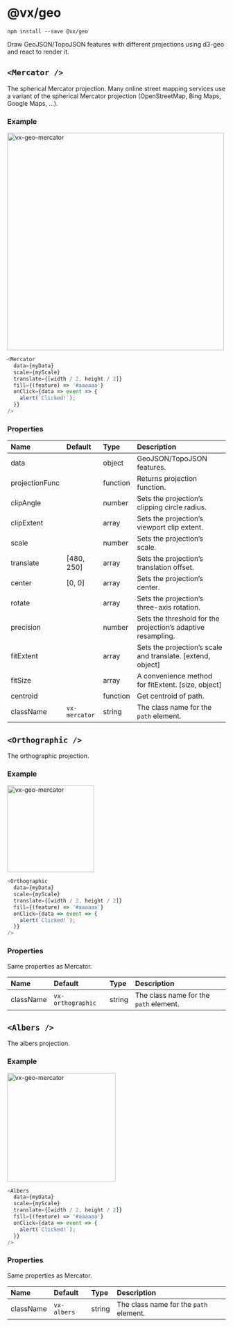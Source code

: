 # @vx/geo

```
npm install --save @vx/geo
```

Draw GeoJSON/TopoJSON features with different projections using d3-geo and react to render it.

## `<Mercator />`
The spherical Mercator projection. Many online street mapping services use a variant of the spherical Mercator projection (OpenStreetMap, Bing Maps, Google Maps, ...).

### Example

<img width="500" src="https://user-images.githubusercontent.com/3831579/28503643-0fb53628-700b-11e7-824c-293f5df0caf5.png" alt="vx-geo-mercator">

```js
<Mercator
  data={myData}
  scale={myScale}
  translate={[width / 2, height / 2]}
  fill={(feature) => '#aaaaaa'}
  onClick={data => event => {
    alert(`Clicked!`);
  }}
/>
```

### Properties

|      Name       |       Default       |   Type   |                                                 Description                                                 |
|:--------------- |:------------------- |:-------- |:----------------------------------------------------------------------------------------------------------- |
| data            |                     | object   | GeoJSON/TopoJSON features.                                                                                  |
| projectionFunc  |                     | function | Returns projection function.                                                                                |
| clipAngle       |                     | number   | Sets the projection’s clipping circle radius.                                                               |
| clipExtent      |                     | array    | Sets the projection’s viewport clip extent.                                                                 |
| scale           |                     | number   | Sets the projection’s scale.                                                                                |
| translate       | [480, 250]          | array    | Sets the projection’s translation offset.                                                                   |
| center          | [0, 0]              | array    | Sets the projection’s center.                                                                               |
| rotate          |                     | array    | Sets the projection’s three-axis rotation.                                                                  |
| precision       |                     | number   | Sets the threshold for the projection’s adaptive resampling.                                                |
| fitExtent       |                     | array    | Sets the projection’s scale and translate. [extend, object]                                                 |
| fitSize         |                     | array    | A convenience method for fitExtent. [size, object]                                                          |
| centroid        |                     | function | Get centroid of path.                                                                                       |
| className       | `vx-mercator`       | string   | The class name for the `path` element.                                                                      |


## `<Orthographic />`

The orthographic projection.

### Example

<img width="200" src="https://user-images.githubusercontent.com/3831579/28503686-bfb776f8-700b-11e7-942d-8c3124f1f618.png" alt="vx-geo-mercator">

```js
<Orthographic
  data={myData}
  scale={myScale}
  translate={[width / 2, height / 2]}
  fill={(feature) => '#aaaaaa'}
  onClick={data => event => {
    alert(`Clicked!`);
  }}
/>
```

### Properties
Same properties as Mercator.

|      Name       |       Default       |   Type   |                                                 Description                                                 |
|:--------------- |:------------------- |:-------- |:----------------------------------------------------------------------------------------------------------- |
| className       | `vx-orthographic`   | string   | The class name for the `path` element.                                                                      |

## `<Albers />`

The albers projection.

### Example

<img width="250" src="https://user-images.githubusercontent.com/3831579/28503693-d27ed9fc-700b-11e7-9e0a-e6b54a4a9b83.png" alt="vx-geo-mercator">

```js
<Albers
  data={myData}
  scale={myScale}
  translate={[width / 2, height / 2]}
  fill={(feature) => '#aaaaaa'}
  onClick={data => event => {
    alert(`Clicked!`);
  }}
/>
```

### Properties
Same properties as Mercator.

|      Name       |       Default       |   Type   |                                                 Description                                                 |
|:--------------- |:------------------- |:-------- |:----------------------------------------------------------------------------------------------------------- |
| className       | `vx-albers`         | string   | The class name for the `path` element.                                                                      |